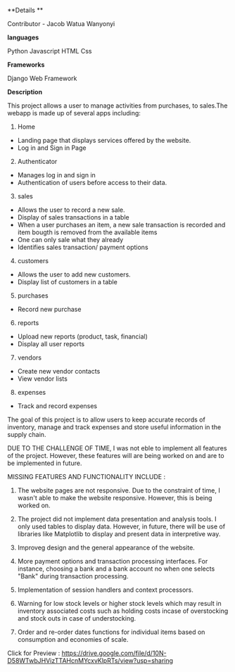 **Details **

Contributor - Jacob Watua Wanyonyi

**languages**

Python
Javascript 
HTML
Css


**Frameworks**

Django Web Framework


**Description**

This project allows a user to manage activities from purchases, to sales.The webapp is made up of several apps including:

1. Home
- Landing page that displays services offered by the website. 
- Log in and Sign in Page


2. Authenticator

- Manages log in and sign in
- Authentication of users before access to their data.

3. sales

- Allows the user to record a new sale. 
- Display of sales transactions in a table
- When a user purchases an item, a new sale transaction is recorded and item bougth is removed from the available items
- One can only sale what they already
- Identifies sales transaction/ payment options

4. customers

- Allows the user to add new customers. 
- Display list of customers in a table



5. purchases

- Record new purchase



6. reports

- Upload new reports (product, task, financial)
- Display all user reports 

7. vendors
- Create new vendor contacts 
- View vendor lists 

8. expenses

- Track and record expenses

The goal of this project is to allow users to keep accurate records of inventory, manage and track expenses and store useful information in the supply chain. 

DUE TO THE CHALLENGE OF TIME, I was not eble to implement all features of the project. However, these features will are being worked on and are to be implemented in future. 


MISSING FEATURES AND FUNCTIONALITY INCLUDE :

1. The website pages are not responsive. Due to the constraint of time, I wasn't able to make the website responsive. However, this is being worked on.

2. The project did not implement data presentation and analysis tools. I only used tables to display data. However, in future, there will be use of libraries like Matplotlib to display and present data in interpretive way.

3. Improveg design and the general appearance of the website.

4. More payment options and transaction processing interfaces. For instance, choosing a bank and a bank account no when one selects "Bank" during transaction processing.

5. Implementation of session handlers and context processors.

6. Warning for low stock levels or higher stock levels which may result in inventory associated costs such as holding costs incase of overstocking and stock outs in case of understocking. 

7. Order and re-order dates functions for individual items based on consumption and economies of scale.

Click for Preview : https://drive.google.com/file/d/10N-D58WTwbJHVizTTAHcnMYcxvKlpRTs/view?usp=sharing



